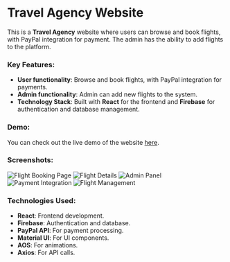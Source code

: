 # Travel Agency Website

This is a **Travel Agency** website where users can browse and book flights, with PayPal integration for payment. The admin has the ability to add flights to the platform.

### Key Features:
- **User functionality**: Browse and book flights, with PayPal integration for payments.
- **Admin functionality**: Admin can add new flights to the system.
- **Technology Stack**: Built with **React** for the frontend and **Firebase** for authentication and database management.

### Demo:
You can check out the live demo of the website [here](https://exquisite-sherbet-444048.netlify.app/).

### Screenshots:
![Flight Booking Page](https://user-images.githubusercontent.com/93151766/219940050-91858167-d6f4-4ca7-a276-c68615baff61.png)
![Flight Details](https://user-images.githubusercontent.com/93151766/219940071-083d79df-70a4-4e6c-b245-96c63d572fb9.png)
![Admin Panel](https://user-images.githubusercontent.com/93151766/219940095-3d3e6939-a755-4391-a82c-4a219046c9b8.png)
![Payment Integration](https://user-images.githubusercontent.com/93151766/219940133-6df883e4-4a02-4989-814a-a57cc823c848.png)
![Flight Management](https://user-images.githubusercontent.com/93151766/219940151-36dbf951-f7af-4e99-86dd-93697ccb2f7f.png)

### Technologies Used:
- **React**: Frontend development.
- **Firebase**: Authentication and database.
- **PayPal API**: For payment processing.
- **Material UI**: For UI components.
- **AOS**: For animations.
- **Axios**: For API calls.
